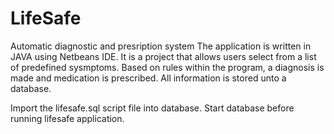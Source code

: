 # LifeSafe
Automatic diagnostic and presription system
The application is written in JAVA using Netbeans IDE.
It is a project that allows users select from a list of predefined sysmptoms.
Based on rules within the program, a diagnosis is made and medication is prescribed.
All information is stored unto a database.

Import the lifesafe.sql script file into database. Start database before running lifesafe application.
